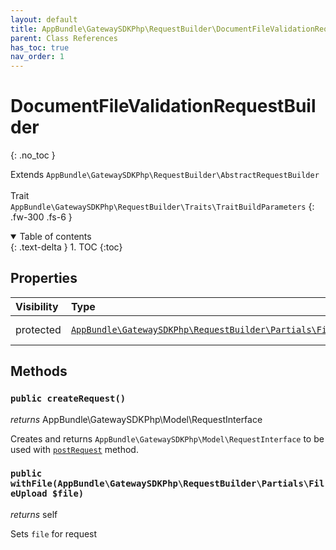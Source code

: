 ```yaml
---
layout: default
title: AppBundle\GatewaySDKPhp\RequestBuilder\DocumentFileValidationRequestBuilder
parent: Class References
has_toc: true
nav_order: 1
---
```


# DocumentFileValidationRequestBuilder
{: .no_toc }

Extends `AppBundle\GatewaySDKPhp\RequestBuilder\AbstractRequestBuilder` <br><br> Trait `AppBundle\GatewaySDKPhp\RequestBuilder\Traits\TraitBuildParameters`
{: .fw-300 .fs-6 }

<details open markdown="block">
  <summary>
    Table of contents
  </summary>
  {: .text-delta }
1. TOC
{:toc}
</details>

## Properties

| Visibility | Type | Name | Description |
| :--- | :--- | :--- | :--- |
| protected | [`AppBundle\GatewaySDKPhp\RequestBuilder\Partials\FileUpload`](/documentation/class-ref/GatewaySDKPhp/RequestBuilder/Partials/FileUpload.html) | file | File for request |

## Methods

### `public createRequest()`

*returns* AppBundle\GatewaySDKPhp\Model\RequestInterface

Creates and returns `AppBundle\GatewaySDKPhp\Model\RequestInterface` to be used with [`postRequest`](/documentation/class-ref/GatewaySDKPhp/ConnectorInterface.html#public-postrequestappbundlegatewaysdkphpmodelrequestinterface-request) method.

### `public withFile(AppBundle\GatewaySDKPhp\RequestBuilder\Partials\FileUpload $file)`

*returns* self

Sets `file` for request

